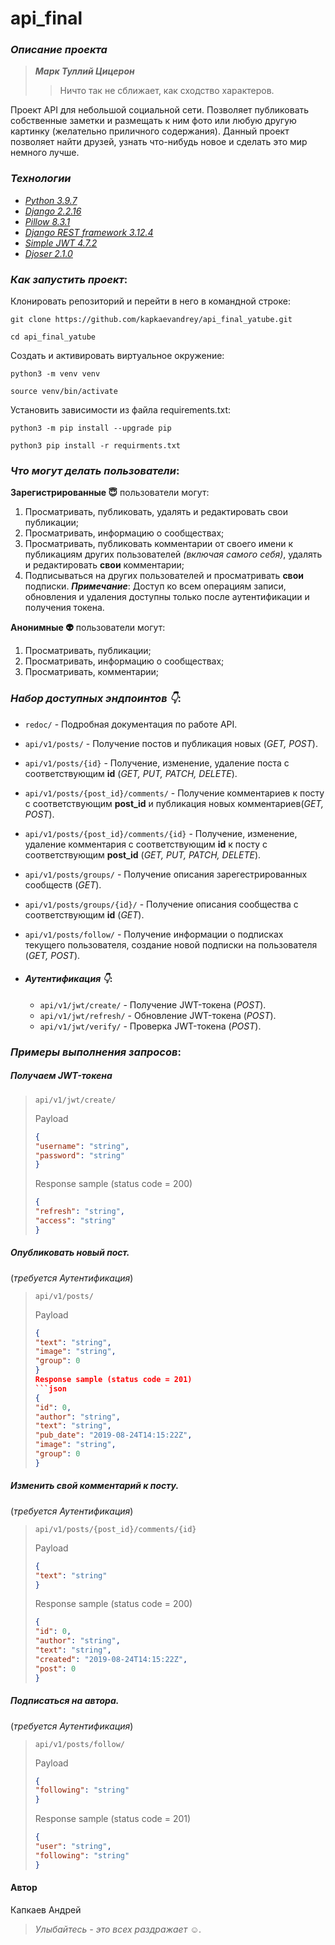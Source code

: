 # api_final

### _Описание проекта_

> ***Марк Туллий Цицерон***
>>Ничто так не сближает, как сходство характеров.
>>
Проект API для небольшой социальной сети. 
Позволяет публиковать собственные заметки и размещать к ним фото или любую другую картинку (желательно приличного содержания). Данный проект позволяет найти друзей, узнать что-нибудь новое и сделать это мир немного лучше.

### _Технологии_
 - _[Python 3.9.7](https://docs.python.org/3/)_
 - _[Django 2.2.16](https://docs.djangoproject.com/en/2.2/)_
 - _[Pillow 8.3.1](https://pillow.readthedocs.io/en/stable/)_
 - _[Django REST framework 3.12.4](https://www.django-rest-framework.org/)_
 - _[Simple JWT 4.7.2](https://django-rest-framework-simplejwt.readthedocs.io/en/latest/)_
 - _[Djoser 2.1.0](https://djoser.readthedocs.io/en/latest/)_


### _Как запустить проект_:

Клонировать репозиторий и перейти в него в командной строке:

```
git clone https://github.com/kapkaevandrey/api_final_yatube.git
```

```
cd api_final_yatube
```

Cоздать и активировать виртуальное окружение:

```
python3 -m venv venv
```

```
source venv/bin/activate
```

Установить зависимости из файла requirements.txt:

```
python3 -m pip install --upgrade pip
```

```
python3 pip install -r requirments.txt
```



### _Что могут делать пользователи_:

**Зарегистрированные :innocent:** пользователи могут:
1. Просматривать, публиковать, удалять и редактировать свои публикации;
2. Просматривать, информацию о сообществах;
3. Просматривать, публиковать комментарии от своего имени к публикациям других пользователей *(включая самого себя)*, удалять и редактировать **свои** комментарии;
4. Подписываться на других пользователей и просматривать **свои** подписки.
***Примечание***: Доступ ко всем операциям записи, обновления и удаления доступны только после аутентификации и получения токена.

**Анонимные :alien:** пользователи могут:
1. Просматривать, публикации;
2. Просматривать, информацию о сообществах;
3. Просматривать, комментарии;

### _Набор доступных эндпоинтов :point_down:_:
* ```redoc/``` - Подробная документация по работе API.
* ```api/v1/posts/``` - Получение постов и публикация новых (_GET, POST_).
* ```api/v1/posts/{id}``` - Получение, изменение, удаление поста с соответствующим **id** (_GET, PUT, PATCH, DELETE_).
* ```api/v1/posts/{post_id}/comments/``` - Получение комментариев к посту с соответствующим **post_id** и публикация новых комментариев(_GET, POST_).
* ```api/v1/posts/{post_id}/comments/{id}``` - Получение, изменение, удаление комментария с соответствующим **id** к посту с соответствующим **post_id** (_GET, PUT, PATCH, DELETE_).
* ```api/v1/posts/groups/``` - Получение описания зарегестрированных сообществ (_GET_).
* ```api/v1/posts/groups/{id}/``` - Получение описания сообщества с соответствующим **id** (_GET_).
* ```api/v1/posts/follow/``` - Получение информации о подписках текущего пользователя, создание новой подписки на пользователя (_GET, POST_).

* #### _Аутентификация :point_down:_:
  * ```api/v1/jwt/create/``` - Получение JWT-токена (_POST_). 
  * ```api/v1/jwt/refresh/``` - Обновление JWT-токена (_POST_). 
  * ```api/v1/jwt/verify/``` - Проверка JWT-токена (_POST_). 



### _Примеры выполнения запросов_:
##### Получаем JWT-токена 
>```api/v1/jwt/create/```
>
>Payload
>```json
>{
>"username": "string",
>"password": "string"
>}
>```
>Response sample (status code = 200)
>```json
>{
>"refresh": "string",
>"access": "string"
>}
>```


##### Опубликовать новый пост. 
(*требуется Аутентификация*)
>```api/v1/posts/```
>
>Payload
>```json
>{
>"text": "string",
>"image": "string",
>"group": 0
>}
>Response sample (status code = 201)
>```json
>{
>"id": 0,
>"author": "string",
>"text": "string",
>"pub_date": "2019-08-24T14:15:22Z",
>"image": "string",
>"group": 0
>}
>```

##### Изменить свой комментарий к посту.
(*требуется Аутентификация*)
>```api/v1/posts/{post_id}/comments/{id}```
>
>Payload
>```json
>{
>"text": "string"
>}
>```
>Response sample (status code = 200)
>```json
>{
>"id": 0,
>"author": "string",
>"text": "string",
>"created": "2019-08-24T14:15:22Z",
>"post": 0
>}
>```

##### Подписаться на автора.
(*требуется Аутентификация*)
>```api/v1/posts/follow/```
>
>Payload
>```json
>{
>"following": "string"
>}
>```
>Response sample (status code = 201)
>```json
>{
>"user": "string",
>"following": "string"
>}
>```






#### Автор
Капкаев Андрей
>*Улыбайтесь - это всех раздражает :relaxed:.*
